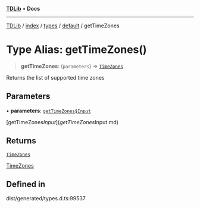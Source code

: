 [**TDLib**](../../../../../../README.md) • **Docs**

***

[TDLib](../../../../../../modules.md) / [index](../../../../../README.md) / [types](../../../README.md) / [default](../README.md) / getTimeZones

# Type Alias: getTimeZones()

> **getTimeZones**: (`parameters`) => [`TimeZones`](TimeZones-1.md)

Returns the list of supported time zones

## Parameters

• **parameters**: [`getTimeZones$Input`](getTimeZones$Input.md)

[getTimeZones$Input](getTimeZones$Input.md)

## Returns

[`TimeZones`](TimeZones-1.md)

[TimeZones](TimeZones-1.md)

## Defined in

dist/generated/types.d.ts:99537

